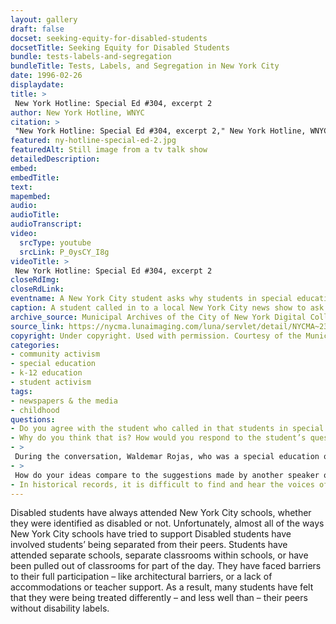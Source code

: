 ```yaml
--- 
layout: gallery
draft: false
docset: seeking-equity-for-disabled-students
docsetTitle: Seeking Equity for Disabled Students
bundle: tests-labels-and-segregation
bundleTitle: Tests, Labels, and Segregation in New York City
date: 1996-02-26
displaydate: 
title: >
 New York Hotline: Special Ed #304, excerpt 2
author: New York Hotline, WNYC
citation: >
 "New York Hotline: Special Ed #304, excerpt 2," New York Hotline, WNYC, in New York City Civil Rights History Project, Accessed: [Month Day, Year], https://nyccivilrightshistory.org/gallery/ny-hotline-special-ed-2.
featured: ny-hotline-special-ed-2.jpg
featuredAlt: Still image from a tv talk show
detailedDescription: 
embed: 
embedTitle: 
text: 
mapembed: 
audio: 
audioTitle: 
audioTranscript: 
video: 
  srcType: youtube
  srcLink: P_0ysCY_I8g
videoTitle: >
 New York Hotline: Special Ed #304, excerpt 2
closeRdImg: 
closeRdLink: 
eventname: A New York City student asks why students in special education are treated differently than other students.
caption: A student called in to a local New York City news show to ask why students in special education are treated differently in school. Their question prompted a discussion among a Board of Education official, a parent advocate, and an attorney who represents Disabled students and students labeled with disabilities.
archive_source: Municipal Archives of the City of New York Digital Collections
source_link: https://nycma.lunaimaging.com/luna/servlet/detail/NYCMA~23~23~977~1294471:New-York-Hotline--Special-Ed-#304
copyright: Under copyright. Used with permission. Courtesy of the Municipal Archives of the City of New York.
categories: 
- community activism
- special education
- k-12 education
- student activism
tags: 
- newspapers & the media
- childhood
questions: 
- Do you agree with the student who called in that students in special education are treated differently in school today?
- Why do you think that is? How would you respond to the student’s questions, based on your observations or experiences in school today? 
- >
 During the conversation, Waldemar Rojas, who was a special education official working at the Board of Education, said that the student should know that “she’s as valuable to every one of us as any other child.” What does it take for you to feel valuable in your school? What can schools do to make students feel that they are valued?
- >
 How do your ideas compare to the suggestions made by another speaker on the panel, Diana Autin? Are the changes she suggested – like smaller class size and more support for students’ different needs – enough to create schools where “everyone accepts people's differences and respects people because or despite their differences”?
- In historical records, it is difficult to find and hear the voices of Disabled students. Why do you think that is? What happens when we try to understand the history of disability and special ed without their voices?
--- 
```


Disabled students have always attended New York City schools, whether they were identified as disabled or not. Unfortunately, almost all of the ways New York City schools have tried to support Disabled students have involved students’ being separated from their peers. Students have attended separate schools, separate classrooms within schools, or have been pulled out of classrooms for part of the day. They have faced barriers to their full participation – like architectural barriers, or a lack of accommodations or teacher support. As a result, many students have felt that they were being treated differently – and less well than – their peers without disability labels.
